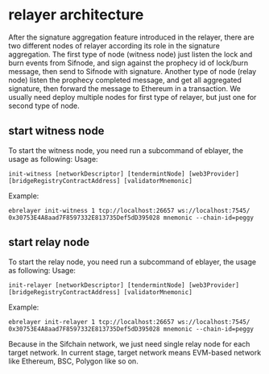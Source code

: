 # relayer architecture
After the signature aggregation feature introduced in the relayer, there are two different nodes of relayer according its role in the signature aggregation. The first type of node (witness node) just listen the lock and burn events from Sifnode, and sign against the prophecy id of lock/burn message, then send to Sifnode with signature. Another type of node (relay node) listen the prophecy completed message, and get all aggregated signature, then forward the message to Ethereum in a transaction. We usually need deploy multiple nodes for first type of relayer, but just one for second type of node.

## start witness node
To start the witness node, you need run a subcommand of eblayer, the usage as following:
Usage:
```shell
init-witness [networkDescriptor] [tendermintNode] [web3Provider] [bridgeRegistryContractAddress] [validatorMnemonic]
```
Example: 
```shell
ebrelayer init-witness 1 tcp://localhost:26657 ws://localhost:7545/ 0x30753E4A8aad7F8597332E813735Def5dD395028 mnemonic --chain-id=peggy
```

## start relay node
To start the relay node, you need run a subcommand of eblayer, the usage as following:
Usage: 
```shell
init-relayer [networkDescriptor] [tendermintNode] [web3Provider] [bridgeRegistryContractAddress] [validatorMnemonic]
```
Example:
```shell
ebrelayer init-relayer 1 tcp://localhost:26657 ws://localhost:7545/ 0x30753E4A8aad7F8597332E813735Def5dD395028 mnemonic --chain-id=peggy
```

Because in the Sifchain network, we just need single relay node for each target network. In current stage, target network means EVM-based network like Ethereum, BSC, Polygon like so on.

